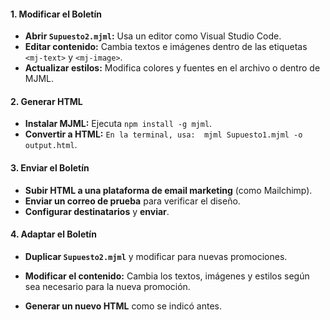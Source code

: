#### 1. Modificar el Boletín
- **Abrir `Supuesto2.mjml`:** Usa un editor como Visual Studio Code.
- **Editar contenido:** Cambia textos e imágenes dentro de las etiquetas `<mj-text>` y `<mj-image>`.
- **Actualizar estilos:** Modifica colores y fuentes en el archivo o dentro de MJML.

#### 2. Generar HTML
- **Instalar MJML:** Ejecuta `npm install -g mjml`.
- **Convertir a HTML:** `En la terminal, usa:  mjml Supuesto1.mjml -o output.html`.


#### 3. Enviar el Boletín
- **Subir HTML a una plataforma de email marketing** (como Mailchimp).
- **Enviar un correo de prueba** para verificar el diseño.
- **Configurar destinatarios** y **enviar**.

#### 4. Adaptar el Boletín
- **Duplicar `Supuesto2.mjml`** y modificar para nuevas promociones.
- **Modificar el contenido:** Cambia los textos, imágenes y estilos según sea necesario para la nueva promoción.

- **Generar un nuevo HTML** como se indicó antes.
